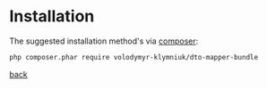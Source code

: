 # Installation

The suggested installation method's via [composer](https://getcomposer.org/):

```sh
php composer.phar require volodymyr-klymniuk/dto-mapper-bundle
```

[back](..)